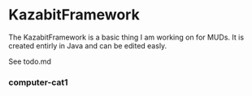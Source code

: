 # KazabitFramework

The KazabitFramework is a basic thing I am working on for MUDs.
It is created entirly in Java and can be edited easly.

See todo.md

### computer-cat1